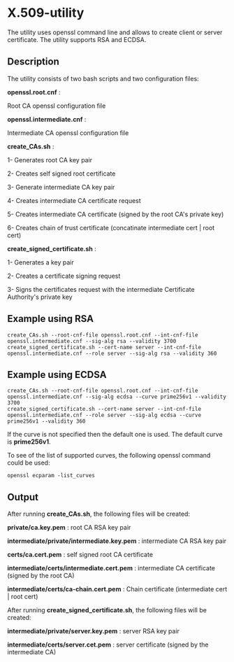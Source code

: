 # X.509-utility

The utility uses openssl command line and allows to create client or server certificate.
The utility supports RSA and ECDSA.

## Description

The utility consists of two bash scripts and two configuration files:

**openssl.root.cnf** :

Root CA openssl configuration file

**openssl.intermediate.cnf** :

Intermediate CA openssl configuration file

**create_CAs.sh** :

1- Generates root CA key pair     

2- Creates self signed root certificate

3- Generate intermediate CA key pair  

4- Creates intermediate CA certificate request

5- Creates intermediate CA certificate (signed by the root CA's private key)

6- Creates chain of trust certificate (concatinate intermediate cert | root cert)              

**create_signed_certificate.sh** :

1- Generates a key pair

2- Creates a certificate signing request

3- Signs the certificates request with the intermediate Certificate Authority's private key


## Example using RSA

```shell
create_CAs.sh --root-cnf-file openssl.root.cnf --int-cnf-file openssl.intermediate.cnf --sig-alg rsa --validity 3700
create_signed_certificate.sh --cert-name server --int-cnf-file openssl.intermediate.cnf --role server --sig-alg rsa --validity 360
```

## Example using ECDSA

```shell
create_CAs.sh --root-cnf-file openssl.root.cnf --int-cnf-file openssl.intermediate.cnf --sig-alg ecdsa --curve prime256v1 --validity 3700
create_signed_certificate.sh --cert-name server --int-cnf-file openssl.intermediate.cnf --role server --sig-alg ecdsa --curve prime256v1 --validity 360
```

If the curve is not specified then the default one is used.
The default curve is **prime256v1**.

To see of the list of supported curves, the following openssl command could be used:

```shell
openssl ecparam -list_curves
```

## Output

After running **create_CAs.sh**, the following files will be created:

**private/ca.key.pem** : root CA RSA key pair

**intermediate/private/intermediate.key.pem** : intermediate CA RSA key pair

**certs/ca.cert.pem** : self signed root CA certificate

**intermediate/certs/intermediate.cert.pem** : intermediate CA certificate (signed by the root CA)

**intermediate/certs/ca-chain.cert.pem** : Chain certificate (intermediate cert | root cert)

After running **create_signed_certificate.sh**, the following files will be created:

**intermediate/private/server.key.pem** : server RSA key pair

**intermediate/certs/server.cet.pem** : server certificate (signed by the intermediate CA)
